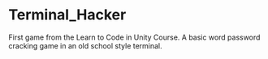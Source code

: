 # Terminal_Hacker
First game from the Learn to Code in Unity Course. A basic word password cracking game in an old school style terminal.
